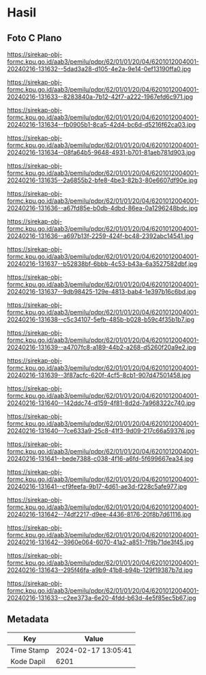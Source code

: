# Hasil

## Foto C Plano

https://sirekap-obj-formc.kpu.go.id/aab3/pemilu/pdpr/62/01/01/20/04/6201012004001-20240216-131632--5dad3a28-d105-4e2a-9e14-0ef13190ffa0.jpg

https://sirekap-obj-formc.kpu.go.id/aab3/pemilu/pdpr/62/01/01/20/04/6201012004001-20240216-131633--8283840a-7b12-42f7-a222-1967efd6c971.jpg

https://sirekap-obj-formc.kpu.go.id/aab3/pemilu/pdpr/62/01/01/20/04/6201012004001-20240216-131634--fb0905b1-8ca5-42d4-bc6d-d5216f62ca03.jpg

https://sirekap-obj-formc.kpu.go.id/aab3/pemilu/pdpr/62/01/01/20/04/6201012004001-20240216-131634--08fa64b5-9648-4931-b701-81aeb781d903.jpg

https://sirekap-obj-formc.kpu.go.id/aab3/pemilu/pdpr/62/01/01/20/04/6201012004001-20240216-131635--2a6855b2-bfe8-4be3-82b3-80e6607df90e.jpg

https://sirekap-obj-formc.kpu.go.id/aab3/pemilu/pdpr/62/01/01/20/04/6201012004001-20240216-131636--a67fd85e-b0db-4dbd-86ea-0a1296248bdc.jpg

https://sirekap-obj-formc.kpu.go.id/aab3/pemilu/pdpr/62/01/01/20/04/6201012004001-20240216-131636--a697b13f-2259-424f-bc48-2392abc14541.jpg

https://sirekap-obj-formc.kpu.go.id/aab3/pemilu/pdpr/62/01/01/20/04/6201012004001-20240216-131637--b52838bf-6bbb-4c53-b43a-6a3527582dbf.jpg

https://sirekap-obj-formc.kpu.go.id/aab3/pemilu/pdpr/62/01/01/20/04/6201012004001-20240216-131637--9db98425-129e-4813-bab4-1e397b16c6bd.jpg

https://sirekap-obj-formc.kpu.go.id/aab3/pemilu/pdpr/62/01/01/20/04/6201012004001-20240216-131638--c5c34107-5efb-485b-b028-b59c4f35b1b7.jpg

https://sirekap-obj-formc.kpu.go.id/aab3/pemilu/pdpr/62/01/01/20/04/6201012004001-20240216-131639--a4707fc8-a189-44b2-a268-d5260f20a9e2.jpg

https://sirekap-obj-formc.kpu.go.id/aab3/pemilu/pdpr/62/01/01/20/04/6201012004001-20240216-131639--3f87acfc-620f-4cf5-8cb1-907d47501458.jpg

https://sirekap-obj-formc.kpu.go.id/aab3/pemilu/pdpr/62/01/01/20/04/6201012004001-20240216-131640--142ddc74-d159-4f81-8d2d-7a968322c740.jpg

https://sirekap-obj-formc.kpu.go.id/aab3/pemilu/pdpr/62/01/01/20/04/6201012004001-20240216-131640--7ce633a9-25c8-41f3-9d09-217c66a59376.jpg

https://sirekap-obj-formc.kpu.go.id/aab3/pemilu/pdpr/62/01/01/20/04/6201012004001-20240216-131641--bede7388-c038-4f16-a6fd-5f699667ea34.jpg

https://sirekap-obj-formc.kpu.go.id/aab3/pemilu/pdpr/62/01/01/20/04/6201012004001-20240216-131641--cf9feefa-9b17-4d61-ae3d-f228c5afe977.jpg

https://sirekap-obj-formc.kpu.go.id/aab3/pemilu/pdpr/62/01/01/20/04/6201012004001-20240216-131642--74df2217-d9ee-4436-8176-20f8b7d61116.jpg

https://sirekap-obj-formc.kpu.go.id/aab3/pemilu/pdpr/62/01/01/20/04/6201012004001-20240216-131642--3960e064-6070-41a2-a851-7f9b71de3f45.jpg

https://sirekap-obj-formc.kpu.go.id/aab3/pemilu/pdpr/62/01/01/20/04/6201012004001-20240216-131643--295f46fa-a9b9-41b8-b94b-129f19387b7d.jpg

https://sirekap-obj-formc.kpu.go.id/aab3/pemilu/pdpr/62/01/01/20/04/6201012004001-20240216-131633--c2ee373a-6e20-4fdd-b63d-4e5f85ec5b67.jpg


## Metadata

| Key        | Value               |
| ---------- | ------------------- |
| Time Stamp | 2024-02-17 13:05:41 |
| Kode Dapil | 6201                |




